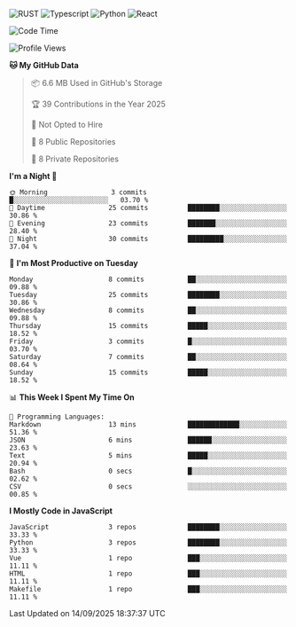 ![RUST](https://img.shields.io/badge/-Rust-141414?style=flat&logo=rust)
![Typescript](https://img.shields.io/badge/-Typescript-141414?style=flat&logo=typescript)
![Python](https://img.shields.io/badge/-Python-141414?style=flat&logo=python)
![React](https://img.shields.io/badge/-React-141414?style=flat&logo=react)

<!--START_SECTION:waka-->
![Code Time](http://img.shields.io/badge/Code%20Time-640%20hrs%207%20mins-blue)

![Profile Views](http://img.shields.io/badge/Profile%20Views-0-blue)

**🐱 My GitHub Data** 

> 📦 6.6 MB Used in GitHub's Storage 
 > 
> 🏆 39 Contributions in the Year 2025
 > 
> 🚫 Not Opted to Hire
 > 
> 📜 8 Public Repositories 
 > 
> 🔑 8 Private Repositories 
 > 
**I'm a Night 🦉** 

```text
🌞 Morning                3 commits           █░░░░░░░░░░░░░░░░░░░░░░░░   03.70 % 
🌆 Daytime                25 commits          ████████░░░░░░░░░░░░░░░░░   30.86 % 
🌃 Evening                23 commits          ███████░░░░░░░░░░░░░░░░░░   28.40 % 
🌙 Night                  30 commits          █████████░░░░░░░░░░░░░░░░   37.04 % 
```
📅 **I'm Most Productive on Tuesday** 

```text
Monday                   8 commits           ██░░░░░░░░░░░░░░░░░░░░░░░   09.88 % 
Tuesday                  25 commits          ████████░░░░░░░░░░░░░░░░░   30.86 % 
Wednesday                8 commits           ██░░░░░░░░░░░░░░░░░░░░░░░   09.88 % 
Thursday                 15 commits          █████░░░░░░░░░░░░░░░░░░░░   18.52 % 
Friday                   3 commits           █░░░░░░░░░░░░░░░░░░░░░░░░   03.70 % 
Saturday                 7 commits           ██░░░░░░░░░░░░░░░░░░░░░░░   08.64 % 
Sunday                   15 commits          █████░░░░░░░░░░░░░░░░░░░░   18.52 % 
```


📊 **This Week I Spent My Time On** 

```text
💬 Programming Languages: 
Markdown                 13 mins             █████████████░░░░░░░░░░░░   51.36 % 
JSON                     6 mins              ██████░░░░░░░░░░░░░░░░░░░   23.63 % 
Text                     5 mins              █████░░░░░░░░░░░░░░░░░░░░   20.94 % 
Bash                     0 secs              █░░░░░░░░░░░░░░░░░░░░░░░░   02.62 % 
CSV                      0 secs              ░░░░░░░░░░░░░░░░░░░░░░░░░   00.85 % 
```

**I Mostly Code in JavaScript** 

```text
JavaScript               3 repos             ████████░░░░░░░░░░░░░░░░░   33.33 % 
Python                   3 repos             ████████░░░░░░░░░░░░░░░░░   33.33 % 
Vue                      1 repo              ███░░░░░░░░░░░░░░░░░░░░░░   11.11 % 
HTML                     1 repo              ███░░░░░░░░░░░░░░░░░░░░░░   11.11 % 
Makefile                 1 repo              ███░░░░░░░░░░░░░░░░░░░░░░   11.11 % 
```




 Last Updated on 14/09/2025 18:37:37 UTC
<!--END_SECTION:waka-->
